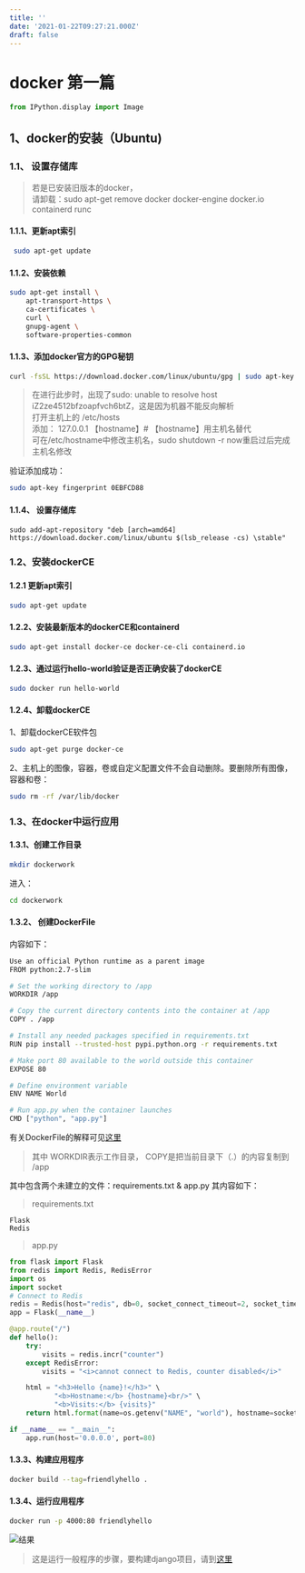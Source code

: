```yaml
---
title: ''
date: '2021-01-22T09:27:21.000Z'
draft: false
---
```


# docker 第一篇

```python
from IPython.display import Image
```

## 1、docker的安装（Ubuntu\)

### 1.1、 设置存储库

> 若是已安装旧版本的docker，  
> 请卸载：sudo apt-get remove docker docker-engine docker.io containerd runc

#### 1.1.1、更新apt索引

```bash
 sudo apt-get update
```

#### 1.1.2、安装依赖

```bash
sudo apt-get install \
    apt-transport-https \
    ca-certificates \
    curl \
    gnupg-agent \
    software-properties-common
```

#### 1.1.3、添加docker官方的GPG秘钥

```bash
curl -fsSL https://download.docker.com/linux/ubuntu/gpg | sudo apt-key add -
```

> 在进行此步时，出现了sudo: unable to resolve host iZ2ze4512bfzoapfvch6btZ，这是因为机器不能反向解析  
> 打开主机上的 /etc/hosts  
> 添加： 127.0.0.1 【hostname】\# 【hostname】用主机名替代  
> 可在/etc/hostname中修改主机名，sudo shutdown -r now重启过后完成主机名修改

验证添加成功：

```bash
sudo apt-key fingerprint 0EBFCD88
```

#### 1.1.4、 设置存储库

```text
sudo add-apt-repository "deb [arch=amd64] https://download.docker.com/linux/ubuntu $(lsb_release -cs) \stable"
```

### 1.2、安装dockerCE

#### 1.2.1 更新apt索引

```bash
sudo apt-get update
```

#### 1.2.2、安装最新版本的dockerCE和containerd

```bash
sudo apt-get install docker-ce docker-ce-cli containerd.io
```

#### 1.2.3、通过运行hello-world验证是否正确安装了dockerCE

```bash
sudo docker run hello-world
```

#### 1.2.4、卸载dockerCE

1、卸载dockerCE软件包

```bash
sudo apt-get purge docker-ce
```

2、主机上的图像，容器，卷或自定义配置文件不会自动删除。要删除所有图像，容器和卷：

```bash
sudo rm -rf /var/lib/docker
```

### 1.3、在docker中运行应用

#### 1.3.1、创建工作目录

```bash
mkdir dockerwork
```

进入：

```bash
cd dockerwork
```

#### 1.3.2、 创建DockerFile

内容如下：

```bash
Use an official Python runtime as a parent image  
FROM python:2.7-slim  

# Set the working directory to /app  
WORKDIR /app  

# Copy the current directory contents into the container at /app  
COPY . /app  

# Install any needed packages specified in requirements.txt  
RUN pip install --trusted-host pypi.python.org -r requirements.txt  

# Make port 80 available to the world outside this container  
EXPOSE 80  

# Define environment variable  
ENV NAME World  

# Run app.py when the container launches  
CMD ["python", "app.py"]
```

有关DockerFile的解释可见[这里](https://docs.docker.com/develop/develop-images/dockerfile_best-practices/)

> 其中 WORKDIR表示工作目录， COPY是把当前目录下（.）的内容复制到 /app

其中包含两个未建立的文件：requirements.txt & app.py 其内容如下：

> requirements.txt

```text
Flask
Redis
```

> app.py

```python
from flask import Flask
from redis import Redis, RedisError
import os
import socket
# Connect to Redis
redis = Redis(host="redis", db=0, socket_connect_timeout=2, socket_timeout=2)
app = Flask(__name__)

@app.route("/")
def hello():
    try:
        visits = redis.incr("counter")
    except RedisError:
        visits = "<i>cannot connect to Redis, counter disabled</i>"

    html = "<h3>Hello {name}!</h3>" \
           "<b>Hostname:</b> {hostname}<br/>" \
           "<b>Visits:</b> {visits}"
    return html.format(name=os.getenv("NAME", "world"), hostname=socket.gethostname(), visits=visits)

if __name__ == "__main__":
    app.run(host='0.0.0.0', port=80)
```

#### 1.3.3、构建应用程序

```bash
docker build --tag=friendlyhello .
```

#### 1.3.4、运行应用程序

```bash
docker run -p 4000:80 friendlyhello
```

![&#x7ED3;&#x679C;](https://github.com/yangchnet/Tem/tree/73198dc3a08ab7039d303be561dda4e51ef6c3b5/云计算与容器/image/app-in-browser.png)

> 这是运行一般程序的步骤，要构建django项目，请到[这里](https://github.com/yangchnet/Tem/tree/73198dc3a08ab7039d303be561dda4e51ef6c3b5/云计算与容器/在docker中构建django项目.ipynb)

